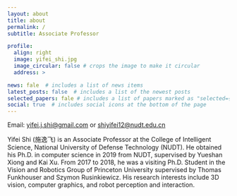 ```yaml
---
layout: about
title: about
permalink: /
subtitle: Associate Professor

profile:
  align: right
  image: yifei_shi.jpg
  image_circular: false # crops the image to make it circular
  address: >

news: fale  # includes a list of news items
latest_posts: false  # includes a list of the newest posts
selected_papers: fale # includes a list of papers marked as "selected={true}"
social: true  # includes social icons at the bottom of the page
---
```


Email: yifei.j.shi@gmail.com or shiyifei12@nudt.edu.cn

Yifei Shi (施逸飞) is an Associate Professor at the College of Intelligent Science, National University of Defense Technology (NUDT). He obtained his Ph.D. in computer science in 2019 from NUDT, supervised by Yueshan Xiong and Kai Xu. From 2017 to 2018, he was a visiting Ph.D. Student in the Vision and Robotics Group of Princeton University supervised by Thomas Funkhouser and Szymon Rusinkiewicz. His research interests include 3D vision, computer graphics, and robot perception and interaction.

